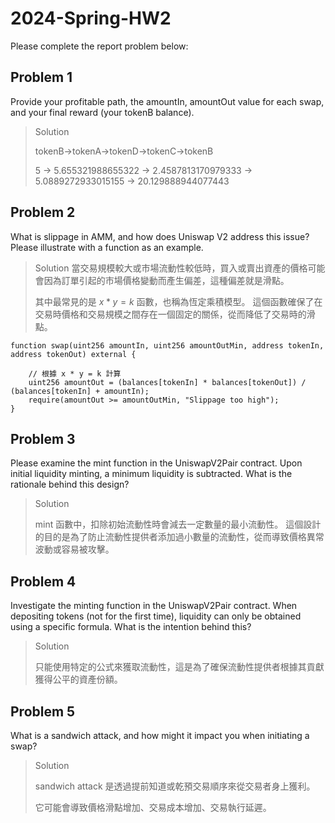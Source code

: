 # 2024-Spring-HW2

Please complete the report problem below:

## Problem 1
Provide your profitable path, the amountIn, amountOut value for each swap, and your final reward (your tokenB balance).

> Solution
> 
> tokenB->tokenA->tokenD->tokenC->tokenB
> 
> 5 -> 5.655321988655322 -> 2.4587813170979333 -> 5.0889272933015155 -> 20.129888944077443

## Problem 2
What is slippage in AMM, and how does Uniswap V2 address this issue? Please illustrate with a function as an example.

> Solution
> 當交易規模較大或市場流動性較低時，買入或賣出資產的價格可能會因為訂單引起的市場價格變動而產生偏差，這種偏差就是滑點。
> 
> 其中最常見的是 $x*y=k$ 函數，也稱為恆定乘積模型。 這個函數確保了在交易時價格和交易規模之間存在一個固定的關係，從而降低了交易時的滑點。

```
function swap(uint256 amountIn, uint256 amountOutMin, address tokenIn, address tokenOut) external {

    // 根據 x * y = k 計算
    uint256 amountOut = (balances[tokenIn] * balances[tokenOut]) / (balances[tokenIn] + amountIn);
    require(amountOut >= amountOutMin, "Slippage too high");
}
```

## Problem 3
Please examine the mint function in the UniswapV2Pair contract. Upon initial liquidity minting, a minimum liquidity is subtracted. What is the rationale behind this design?

> Solution
> 
> mint 函數中，扣除初始流動性時會減去一定數量的最小流動性。 這個設計的目的是為了防止流動性提供者添加過小數量的流動性，從而導致價格異常波動或容易被攻擊。

## Problem 4
Investigate the minting function in the UniswapV2Pair contract. When depositing tokens (not for the first time), liquidity can only be obtained using a specific formula. What is the intention behind this?

> Solution
>
> 只能使用特定的公式來獲取流動性，這是為了確保流動性提供者根據其貢獻獲得公平的資產份額。

## Problem 5
What is a sandwich attack, and how might it impact you when initiating a swap?

> Solution
>
> sandwich attack 是透過提前知道或乾預交易順序來從交易者身上獲利。
>
> 它可能會導致價格滑點增加、交易成本增加、交易執行延遲。

